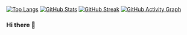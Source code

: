 [![Top Langs](https://github-readme-stats.vercel.app/api/top-langs/?username=FluffyRudy)](https://github.com/FluffyRudy/github-readme-stats)
[![GitHub Stats](https://github-readme-stats.vercel.app/api?username=FluffyRudy)](https://github.com/FluffyRudy/github-readme-stats)
[![GitHub Streak](https://github-readme-streak-stats.herokuapp.com/?user=FluffyRudy)](https://git.io/streak-stats)
[![GitHub Activity Graph](https://activity-graph.herokuapp.com/graph?username=FluffyRudy)](https://github.com/FluffyRudy/github-readme-activity-graph)

### Hi there 👋


<!--
**FluffyRudy/FluffyRudy** is a ✨ _special_ ✨ repository because its `README.md` (this file) appears on your GitHub profile.

Here are some ideas to get you started:

- 🔭 I’m currently working on ...
- 🌱 I’m currently learning ...
- 👯 I’m looking to collaborate on ...
- 🤔 I’m looking for help with ...
- 💬 Ask me about ...
- 📫 How to reach me: ...
- 😄 Pronouns: ...
- ⚡ Fun fact: ...
-->

